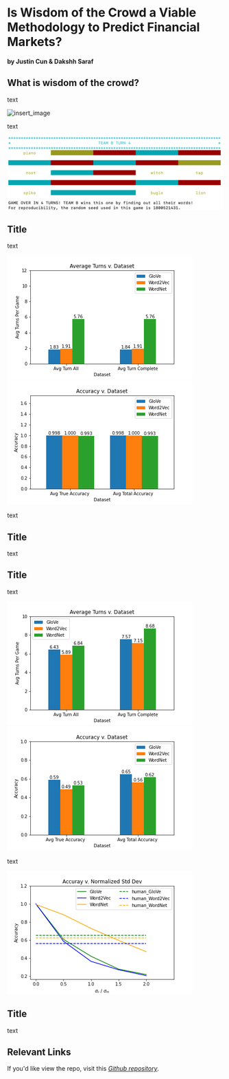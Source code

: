 # Is Wisdom of the Crowd a Viable Methodology to Predict Financial Markets?
#### by Justin Cun & Dakshh Saraf

## What is wisdom of the crowd?

text

![insert_image]()


text

![codenames_hint_giving](img/codenames_game_example_2.png)



## Title 

text

![codenames_spymaster_view](img/ai_turns.png)![codenames_spymaster_view](img/ai_accuracy.png)


text

## Title

text

## Title

text

![codenames_spymaster_view](img/human_turns.png)![codenames_spymaster_view](img/human_accuracy.png)

text  

![codenames_spymaster_view](img/ai_acc_v_std.png)

## Title

text


## Relevant Links
If you'd like view the repo, visit this *[Github repository](https://github.com/dsaraf-hub/DSC180A-Capstone_Quarter_2)*. 
